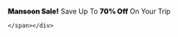  <!--end-->
  <div class="w3-row w3-text-gray w3-sand" style=" padding: 1px 12px ;  z-index: 4;">
    <div class="aa"></div>
    <div class="w3-content" style="max-width: 1100px;">
      <span class="w3-col l12  m12 s12 w3-small w3-center" style="padding: 8px 0px ;"><span><b style="font-weight:900;">Mansoon Sale!</b> Save Up To <b style="font-weight:900;">70% Off</b> On Your Trip
        </span>


    </span></div>
  </div>